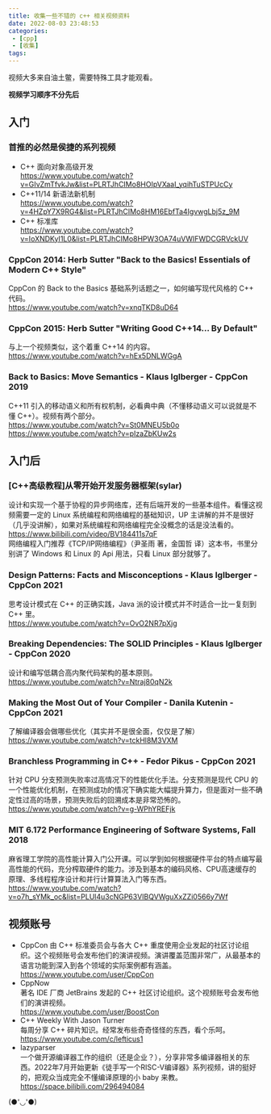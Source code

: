 ```yaml
---
title: 收集一些不错的 c++ 相关视频资料
date: 2022-08-03 23:48:53
categories: 
 - [cpp]
 - [收集]
tags:
---
```


视频大多来自油土鳖，需要特殊工具才能观看。

**视频学习顺序不分先后**

## 入门
### 首推的必然是侯捷的系列视频
* C++ 面向对象高级开发   
  https://www.youtube.com/watch?v=GIvZmTfvkJw&list=PLRTJhCIMo8HOIpVXaaI_yqihTuSTPUcCy
* C++11/14 新语法新机制   
  https://www.youtube.com/watch?v=4HZpY7X9RG4&list=PLRTJhCIMo8HM16EbfTa4IgvwgLbj5z_9M
* C++ 标准库   
  https://www.youtube.com/watch?v=IoXNDKyI1L0&list=PLRTJhCIMo8HPW3OA74uVWIFWDCGRVckUV

### CppCon 2014: Herb Sutter "Back to the Basics! Essentials of Modern C++ Style"   
CppCon 的 Back to the Basics 基础系列话题之一，如何编写现代风格的 C++ 代码。    
https://www.youtube.com/watch?v=xnqTKD8uD64

### CppCon 2015: Herb Sutter "Writing Good C++14... By Default"
与上一个视频类似，这个着重 C++14 的内容。   
https://www.youtube.com/watch?v=hEx5DNLWGgA

### Back to Basics: Move Semantics - Klaus Iglberger - CppCon 2019
C++11 引入的移动语义和所有权机制，必看典中典（不懂移动语义可以说就是不懂 C++）。视频有两个部分。   
https://www.youtube.com/watch?v=St0MNEU5b0o   
https://www.youtube.com/watch?v=pIzaZbKUw2s   


## 入门后
### [C++高级教程]从零开始开发服务器框架(sylar)
设计和实现一个基于协程的异步网络库，还有后端开发的一些基本组件。看懂这视频需要一定的 Linux 系统编程和网络编程的基础知识，UP 主讲解的并不是很好（几乎没讲解），如果对系统编程和网络编程完全没概念的话是没法看的。  
https://www.bilibili.com/video/BV184411s7qF      
网络编程入门推荐《TCP/IP网络编程》（尹圣雨 著，金国哲 译）这本书，书里分别讲了 Windows 和 Linux 的 Api 用法，只看 Linux 部分就够了。   

### Design Patterns: Facts and Misconceptions - Klaus Iglberger - CppCon 2021
思考设计模式在 C++ 的正确实践，Java 派的设计模式并不时适合一比一复刻到 C++ 里。   
https://www.youtube.com/watch?v=OvO2NR7pXjg

### Breaking Dependencies: The SOLID Principles - Klaus Iglberger - CppCon 2020
设计和编写低耦合高内聚代码架构的基本原则。   
https://www.youtube.com/watch?v=Ntraj80qN2k

### Making the Most Out of Your Compiler - Danila Kutenin - CppCon 2021
了解编译器会做哪些优化（其实并不是很全面，仅仅是了解）    
https://www.youtube.com/watch?v=tckHl8M3VXM

### Branchless Programming in C++ - Fedor Pikus - CppCon 2021    
针对 CPU 分支预测失败率过高情况下的性能优化手法。分支预测是现代 CPU 的一个性能优化机制，在预测成功的情况下确实能大幅提升算力，但是面对一些不确定性过高的场景，预测失败后的回溯成本是非常恐怖的。    
https://www.youtube.com/watch?v=g-WPhYREFjk

### MIT 6.172 Performance Engineering of Software Systems, Fall 2018
麻省理工学院的高性能计算入门公开课。可以学到如何根据硬件平台的特点编写最高性能的代码，充分榨取硬件的能力。涉及到基本的编码风格、CPU高速缓存的原理、多线程程序设计和并行计算算法入门等东西。   
https://www.youtube.com/watch?v=o7h_sYMk_oc&list=PLUl4u3cNGP63VIBQVWguXxZZi0566y7Wf

## 视频账号
* CppCon
  由 C++ 标准委员会与各大 C++ 重度使用企业发起的社区讨论组织。这个视频账号会发布他们的演讲视频。演讲覆盖范围非常广，从最基本的语言功能到深入到各个领域的实际案例都有涵盖。    
  https://www.youtube.com/user/CppCon
* CppNow    
  著名 IDE 厂商 JetBrains 发起的 C++ 社区讨论组织。这个视频账号会发布他们的演讲视频。    
  https://www.youtube.com/user/BoostCon
* C++ Weekly With Jason Turner   
  每周分享 C++ 碎片知识。经常发布些奇奇怪怪的东西，看个乐呵。   
  https://www.youtube.com/c/lefticus1
* lazyparser   
  一个做开源编译器工作的组织（还是企业？），分享非常多编译器相关的东西。2022年7月开始更新《徒手写一个RISC-V编译器》系列视频，讲的挺好的，把观众当成完全不懂编译原理的小 baby 来教。
  https://space.bilibili.com/296494084


(●'◡'●)
